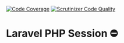 [![Code Coverage](https://scrutinizer-ci.com/g/cgauge/laravel-php-session/badges/coverage.png?b=main)](https://scrutinizer-ci.com/g/cgauge/laravel-php-session/?branch=main)
[![Scrutinizer Code Quality](https://scrutinizer-ci.com/g/cgauge/laravel-php-session/badges/quality-score.png?b=main)](https://scrutinizer-ci.com/g/cgauge/laravel-php-session/?branch=main)

# Laravel PHP Session ⛔
